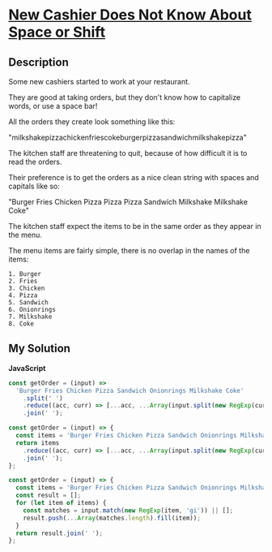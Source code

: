 # [New Cashier Does Not Know About Space or Shift](https://www.codewars.com/kata/5d23d89906f92a00267bb83d)

## Description

Some new cashiers started to work at your restaurant.

They are good at taking orders, but they don't know how to capitalize words, or use a space bar!

All the orders they create look something like this:

"milkshakepizzachickenfriescokeburgerpizzasandwichmilkshakepizza"

The kitchen staff are threatening to quit, because of how difficult it is to read the orders.

Their preference is to get the orders as a nice clean string with spaces and capitals like so:

"Burger Fries Chicken Pizza Pizza Pizza Sandwich Milkshake Milkshake Coke"

The kitchen staff expect the items to be in the same order as they appear in the menu.

The menu items are fairly simple, there is no overlap in the names of the items:

```
1. Burger
2. Fries
3. Chicken
4. Pizza
5. Sandwich
6. Onionrings
7. Milkshake
8. Coke
```

## My Solution

**JavaScript**

```js
const getOrder = (input) =>
  'Burger Fries Chicken Pizza Sandwich Onionrings Milkshake Coke'
    .split(' ')
    .reduce((acc, curr) => [...acc, ...Array(input.split(new RegExp(curr, 'gi')).length - 1).fill(curr)], [])
    .join(' ');
```

```js
const getOrder = (input) => {
  const items = 'Burger Fries Chicken Pizza Sandwich Onionrings Milkshake Coke'.split(' ');
  return items
    .reduce((acc, curr) => [...acc, ...Array(input.split(new RegExp(curr, 'gi')).length - 1).fill(curr)], [])
    .join(' ');
};
```

```js
const getOrder = (input) => {
  const items = 'Burger Fries Chicken Pizza Sandwich Onionrings Milkshake Coke'.split(' ');
  const result = [];
  for (let item of items) {
    const matches = input.match(new RegExp(item, 'gi')) || [];
    result.push(...Array(matches.length).fill(item));
  }
  return result.join(' ');
};
```

